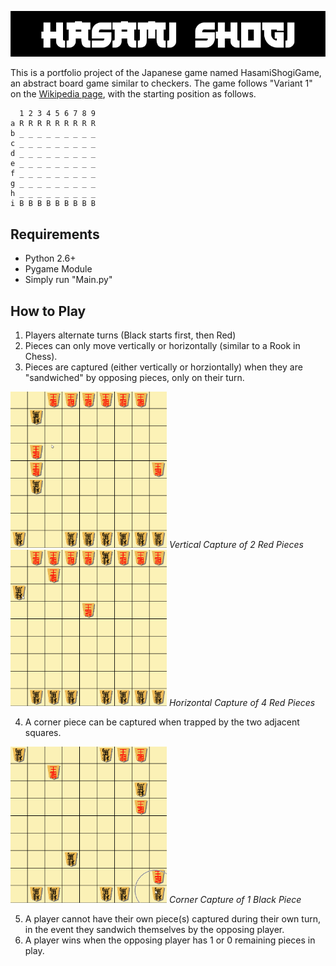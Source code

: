 <p align="center">
  <img src="https://github.com/ChocolateTaco/Hasami-Shogi/blob/main/sample/Title.png">
</p>

This is a portfolio project of the Japanese game named HasamiShogiGame, an abstract board game similar to checkers. The game follows  "Variant 1" on the [Wikipedia page](https://en.wikipedia.org/wiki/Hasami_shogi), with the starting position as follows. 

```
  1 2 3 4 5 6 7 8 9
a R R R R R R R R R
b _ _ _ _ _ _ _ _ _
c _ _ _ _ _ _ _ _ _
d _ _ _ _ _ _ _ _ _
e _ _ _ _ _ _ _ _ _
f _ _ _ _ _ _ _ _ _
g _ _ _ _ _ _ _ _ _
h _ _ _ _ _ _ _ _ _
i B B B B B B B B B
```
<h2>Requirements</h2>

* Python 2.6+
* Pygame Module 
* Simply run "Main.py"

<h2>How to Play</h2>

1. Players alternate turns (Black starts first, then Red)
2. Pieces can only move vertically or horizontally (similar to a Rook in Chess).
4. Pieces are captured (either vertically or horziontally) when they are "sandwiched" by opposing pieces, only on their turn. 

<img src="https://github.com/ChocolateTaco/Hasami-Shogi/blob/main/sample/vertical_cap.gif" width="250" height="250"/>
<em>Vertical Capture of 2 Red Pieces</em>

<img src="https://github.com/ChocolateTaco/Hasami-Shogi/blob/main/sample/horizontal_cap.gif" width="250" height="250"/>
<em>Horizontal Capture of 4 Red Pieces</em>

4. A corner piece can be captured when trapped by the two adjacent squares.
<img src="https://github.com/ChocolateTaco/Hasami-Shogi/blob/main/sample/corner_cap.gif" width="250" height="250"/>
<em>Corner Capture of 1 Black Piece</em>


5. A player cannot have their own piece(s) captured during their own turn, in the event they sandwich themselves by the opposing player.
6. A player wins when the opposing player has 1 or 0 remaining pieces in play.
